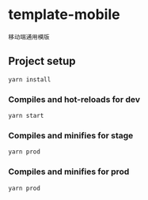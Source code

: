 # template-mobile

`移动端通用模版`
## Project setup
```
yarn install
```
### Compiles and hot-reloads for dev
```
yarn start
```
### Compiles and minifies for stage
```
yarn prod
```
### Compiles and minifies for prod
```
yarn prod
```
